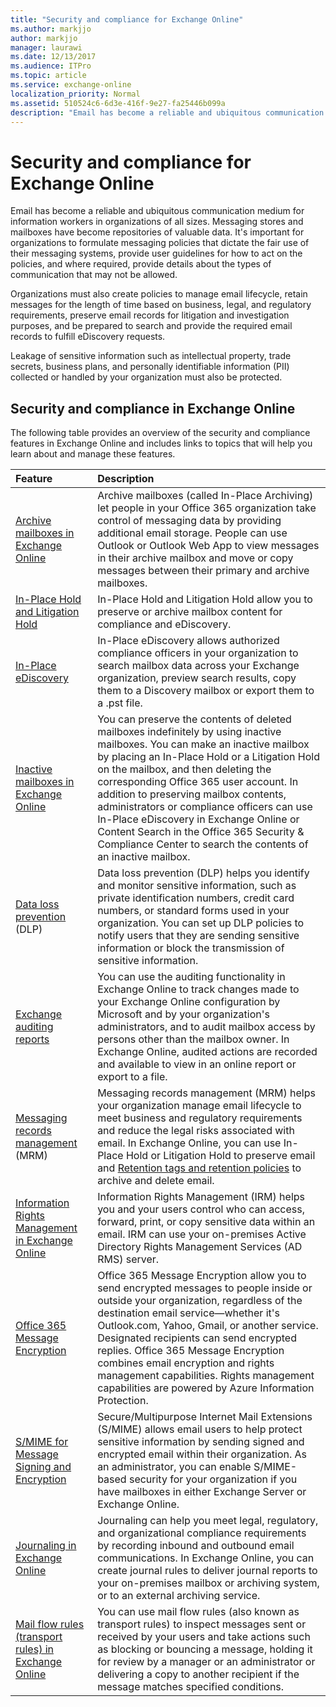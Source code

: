 ```yaml
---
title: "Security and compliance for Exchange Online"
ms.author: markjjo
author: markjjo
manager: laurawi
ms.date: 12/13/2017
ms.audience: ITPro
ms.topic: article
ms.service: exchange-online
localization_priority: Normal
ms.assetid: 510524c6-6d3e-416f-9e27-fa25446b099a
description: "Email has become a reliable and ubiquitous communication medium for information workers in organizations of all sizes. Messaging stores and mailboxes have become repositories of valuable data. It's important for organizations to formulate messaging policies that dictate the fair use of their messaging systems, provide user guidelines for how to act on the policies, and where required, provide details about the types of communication that may not be allowed."
---
```


# Security and compliance for Exchange Online

Email has become a reliable and ubiquitous communication medium for information workers in organizations of all sizes. Messaging stores and mailboxes have become repositories of valuable data. It's important for organizations to formulate messaging policies that dictate the fair use of their messaging systems, provide user guidelines for how to act on the policies, and where required, provide details about the types of communication that may not be allowed.

Organizations must also create policies to manage email lifecycle, retain messages for the length of time based on business, legal, and regulatory requirements, preserve email records for litigation and investigation purposes, and be prepared to search and provide the required email records to fulfill eDiscovery requests.

Leakage of sensitive information such as intellectual property, trade secrets, business plans, and personally identifiable information (PII) collected or handled by your organization must also be protected.

## Security and compliance in Exchange Online

The following table provides an overview of the security and compliance features in Exchange Online and includes links to topics that will help you learn about and manage these features.

|**Feature**|**Description**|
|:-----|:-----|
|[Archive mailboxes in Exchange Online](https://support.office.com/article/268a109e-7843-405b-bb3d-b9393b2342ce)|Archive mailboxes (called In-Place Archiving) let people in your Office 365 organization take control of messaging data by providing additional email storage. People can use Outlook or Outlook Web App to view messages in their archive mailbox and move or copy messages between their primary and archive mailboxes.|
|[In-Place Hold and Litigation Hold](in-place-and-litigation-holds.md)|In-Place Hold and Litigation Hold allow you to preserve or archive mailbox content for compliance and eDiscovery.|
|[In-Place eDiscovery](in-place-ediscovery/in-place-ediscovery.md)|In-Place eDiscovery allows authorized compliance officers in your organization to search mailbox data across your Exchange organization, preview search results, copy them to a Discovery mailbox or export them to a .pst file.|
|[Inactive mailboxes in Exchange Online](https://support.office.com/article/1fbd74e8-7a60-4157-afe8-fe79f05d2038)|You can preserve the contents of deleted mailboxes indefinitely by using inactive mailboxes. You can make an inactive mailbox by placing an In-Place Hold or a Litigation Hold on the mailbox, and then deleting the corresponding Office 365 user account. In addition to preserving mailbox contents, administrators or compliance officers can use In-Place eDiscovery in Exchange Online or Content Search in the Office 365 Security & Compliance Center to search the contents of an inactive mailbox.|
|[Data loss prevention](data-loss-prevention/data-loss-prevention.md) (DLP)|Data loss prevention (DLP) helps you identify and monitor sensitive information, such as private identification numbers, credit card numbers, or standard forms used in your organization. You can set up DLP policies to notify users that they are sending sensitive information or block the transmission of sensitive information.|
|[Exchange auditing reports](exchange-auditing-reports/exchange-auditing-reports.md)|You can use the auditing functionality in Exchange Online to track changes made to your Exchange Online configuration by Microsoft and by your organization's administrators, and to audit mailbox access by persons other than the mailbox owner. In Exchange Online, audited actions are recorded and available to view in an online report or export to a file.|
|[Messaging records management](messaging-records-management/messaging-records-management.md) (MRM)|Messaging records management (MRM) helps your organization manage email lifecycle to meet business and regulatory requirements and reduce the legal risks associated with email. In Exchange Online, you can use In-Place Hold or Litigation Hold to preserve email and [Retention tags and retention policies](messaging-records-management/retention-tags-and-policies.md) to archive and delete email.|
|[Information Rights Management in Exchange Online](https://technet.microsoft.com/library/2c956776-0016-4be6-b4cd-133a237f4a9e.aspx)| Information Rights Management (IRM) helps you and your users control who can access, forward, print, or copy sensitive data within an email. IRM can use your on-premises Active Directory Rights Management Services (AD RMS) server.|
|[Office 365 Message Encryption](https://support.office.com/article/0432dce9-d9b6-4e73-8a13-4a932eb0081e)| Office 365 Message Encryption allow you to send encrypted messages to people inside or outside your organization, regardless of the destination email service—whether it's Outlook.com, Yahoo, Gmail, or another service. Designated recipients can send encrypted replies. Office 365 Message Encryption combines email encryption and rights management capabilities. Rights management capabilities are powered by Azure Information Protection.|
|[S/MIME for Message Signing and Encryption](https://technet.microsoft.com/library/887c710b-0ec6-4ff0-8065-5f05f74afef3.aspx)|Secure/Multipurpose Internet Mail Extensions (S/MIME) allows email users to help protect sensitive information by sending signed and encrypted email within their organization. As an administrator, you can enable S/MIME-based security for your organization if you have mailboxes in either Exchange Server or Exchange Online.|
|[Journaling in Exchange Online](journaling/journaling.md)|Journaling can help you meet legal, regulatory, and organizational compliance requirements by recording inbound and outbound email communications. In Exchange Online, you can create journal rules to deliver journal reports to your on-premises mailbox or archiving system, or to an external archiving service.|
|[Mail flow rules (transport rules) in Exchange Online](mail-flow-rules/mail-flow-rules.md)|You can use mail flow rules (also known as transport rules) to inspect messages sent or received by your users and take actions such as blocking or bouncing a message, holding it for review by a manager or an administrator or delivering a copy to another recipient if the message matches specified conditions.|


